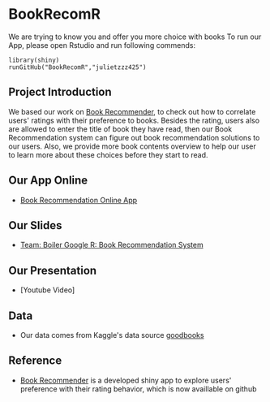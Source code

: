 # BookRecomR
We are trying to know you and offer you more choice with books
To run our App, please open Rstudio and run following commends:
```
library(shiny)
runGitHub("BookRecomR","julietzzz425")
```
## Project Introduction
We based our work on [Book Recommender](https://www.kaggle.com/philippsp/book-recommender-collaborative-filtering-shiny/data), to check out how to correlate users' ratings with their preference to books. Besides the rating, users also are allowed to enter the title of book they have read, then our Book Recommendation system can figure out book recommendation solutions to our users. Also, we provide more book contents overview to help our user to learn more about these choices before they start to read. 
## Our App Online
* [Book Recommendation Online App](https://boilerggbk.shinyapps.io/bkrapp/)
## Our Slides
* [Team: Boiler Google R: Book Recommendation System](https://drive.google.com/file/d/1zyy4EO_tpS7Iz1CX_s_CEQ-G-3SCh9mI/view?usp=sharing)
## Our Presentation
* [Youtube Video]
## Data
* Our data comes from Kaggle's data source [goodbooks](https://www.kaggle.com/zygmunt/goodbooks-10k)
## Reference
* [Book Recommender](https://github.com/pspachtholz/BookRecommender) is a developed shiny app to explore users' preference with their rating behavior, which is now availlable on github
